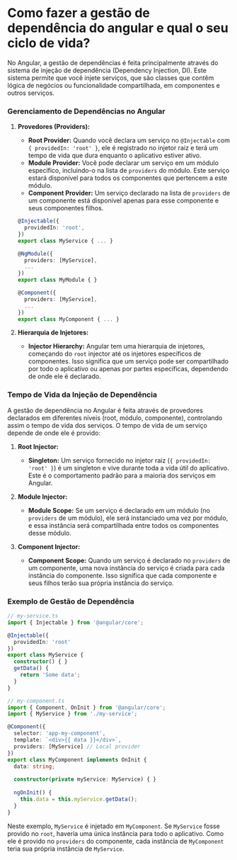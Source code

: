 # Como fazer a gestão de dependência do angular e qual o seu ciclo de vida?

No Angular, a gestão de dependências é feita principalmente através do sistema de injeção de dependência (Dependency Injection, DI). Este sistema permite que você injete serviços, que são classes que contêm lógica de negócios ou funcionalidade compartilhada, em componentes e outros serviços.

### Gerenciamento de Dependências no Angular

1. **Provedores (Providers):**
   - **Root Provider:** Quando você declara um serviço no `@Injectable` com `{ providedIn: 'root' }`, ele é registrado no injetor raiz e terá um tempo de vida que dura enquanto o aplicativo estiver ativo.
   - **Module Provider:** Você pode declarar um serviço em um módulo específico, incluindo-o na lista de `providers` do módulo. Este serviço estará disponível para todos os componentes que pertencem a este módulo.
   - **Component Provider:** Um serviço declarado na lista de `providers` de um componente está disponível apenas para esse componente e seus componentes filhos.
  
   ```typescript
   @Injectable({
     providedIn: 'root',
   })
   export class MyService { ... }
   ```

   ```typescript
   @NgModule({
     providers: [MyService],
     ...
   })
   export class MyModule { }
   ```

   ```typescript
   @Component({
     providers: [MyService],
     ...
   })
   export class MyComponent { ... }
   ```

2. **Hierarquia de Injetores:**
   - **Injector Hierarchy:** Angular tem uma hierarquia de injetores, começando do `root` injector até os injetores específicos de componentes. Isso significa que um serviço pode ser compartilhado por todo o aplicativo ou apenas por partes específicas, dependendo de onde ele é declarado.

### Tempo de Vida da Injeção de Dependência

A gestão de dependência no Angular é feita através de provedores declarados em diferentes níveis (root, módulo, componente), controlando assim o tempo de vida dos serviços.
O tempo de vida de um serviço depende de onde ele é provido:

1. **Root Injector:**
   - **Singleton:** Um serviço fornecido no injetor raiz (`{ providedIn: 'root' }`) é um singleton e vive durante toda a vida útil do aplicativo. Este é o comportamento padrão para a maioria dos serviços em Angular.

2. **Module Injector:**
   - **Module Scope:** Se um serviço é declarado em um módulo (no `providers` de um módulo), ele será instanciado uma vez por módulo, e essa instância será compartilhada entre todos os componentes desse módulo.

3. **Component Injector:**
   - **Component Scope:** Quando um serviço é declarado no `providers` de um componente, uma nova instância do serviço é criada para cada instância do componente. Isso significa que cada componente e seus filhos terão sua própria instância do serviço.

### Exemplo de Gestão de Dependência

```typescript
// my-service.ts
import { Injectable } from '@angular/core';

@Injectable({
  providedIn: 'root'
})
export class MyService {
  constructor() { }
  getData() {
    return 'Some data';
  }
}

// my-component.ts
import { Component, OnInit } from '@angular/core';
import { MyService } from './my-service';

@Component({
  selector: 'app-my-component',
  template: `<div>{{ data }}</div>`,
  providers: [MyService] // Local provider
})
export class MyComponent implements OnInit {
  data: string;
  
  constructor(private myService: MyService) { }
  
  ngOnInit() {
    this.data = this.myService.getData();
  }
}
```

Neste exemplo, `MyService` é injetado em `MyComponent`. Se `MyService` fosse provido no `root`, haveria uma única instância para todo o aplicativo. Como ele é provido no `providers` do componente, cada instância de `MyComponent` teria sua própria instância de `MyService`.
